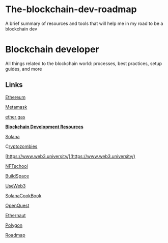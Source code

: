 # The-blockchain-dev-roadmap
A brief summary of resources and tools that will help me in my road to be a blockchain dev
# Blockchain developer

All things related to the blockchain world: processes, best practices, setup guides, and more

## Links

[Ethereum](https://ethereum.org/en/)

[Metamask](https://chrome.google.com/webstore/detail/metamask/nkbihfbeogaeaoehlefnkodbefgpgknn?hl=es)

[ether gas](https://ethgasstation.info/)

**[Blockchain Development Resources](https://github.com/PatrickAlphaC/Blockchain-Development-Resources)**

[Solana](https://solana.com/)

C[ryptozombies](https://cryptozombies.io/)

[https://www.web3.university/](https://www.web3.university/)

[NFTschool](https://nftschool.dev/)

[BuildSpace](https://buildspace.so/)

[UseWeb3](https://www.useweb3.xyz/)

[SolanaCookBook](https://solanacookbook.com/#contributing)

[OpenQuest](https://openquest.xyz/)

[Ethernaut](https://ethernaut.openzeppelin.com/)

[Polygon](https://www.polygon.technology/)

[Roadmap](https://vitto.cc/web3-and-solidity-smart-contracts-development-roadmap/)
